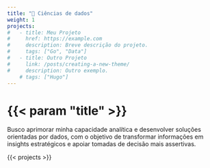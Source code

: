 ```yaml
---
title: "🧪 Ciências de dados"
weight: 1
projects:
#   - title: Meu Projeto
#     href: https://example.com
#     description: Breve descrição do projeto.
#     tags: ["Go", "Data"]
#   - title: Outro Projeto
#     link: /posts/creating-a-new-theme/
#     description: Outro exemplo.
    # tags: ["Hugo"]
---
```


# {{< param "title" >}}

Busco aprimorar minha capacidade analítica e desenvolver soluções orientadas por dados, com o objetivo de transformar informações em insights estratégicos e apoiar tomadas de decisão mais assertivas.

{{< projects >}}
